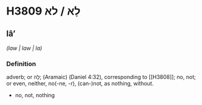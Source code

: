 # H3809 לָא / לא

## lâʼ

_(law | law | la)_

### Definition

adverb; or לָה; (Aramaic) (Daniel 4:32), corresponding to [[H3808]]; no, not; or even, neither, no(-ne, -r), (can-)not, as nothing, without.

- no, not, nothing
